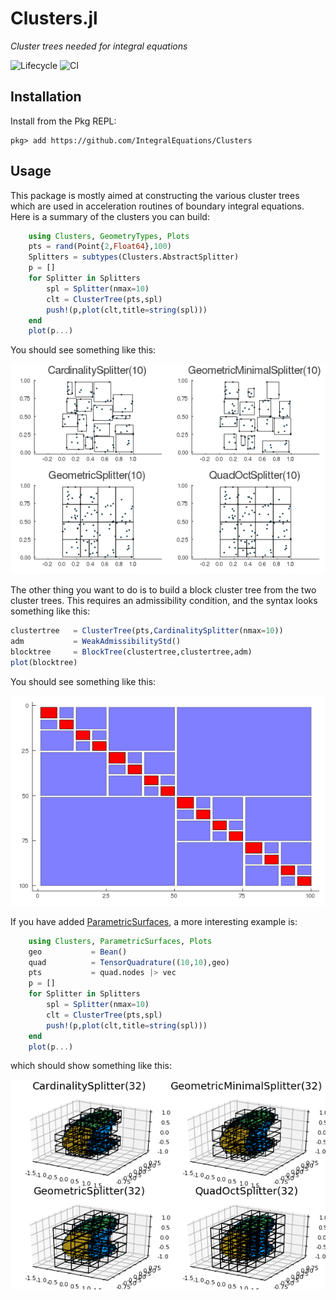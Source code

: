 # Clusters.jl

*Cluster trees needed for integral equations* 

![Lifecycle](https://img.shields.io/badge/lifecycle-maturing-blue.svg)
![CI](https://github.com/IntegralEquations/Clusters/workflows/CI/badge.svg?branch=master)


## Installation
Install from the Pkg REPL:
```
pkg> add https://github.com/IntegralEquations/Clusters
```

## Usage

This package is mostly aimed at constructing the various cluster trees which are used in acceleration routines of boundary integral equations. Here is a summary of the clusters you can build:

```julia
    using Clusters, GeometryTypes, Plots
    pts = rand(Point{2,Float64},100)
    Splitters = subtypes(Clusters.AbstractSplitter)
    p = []
    for Splitter in Splitters
        spl = Splitter(nmax=10)
        clt = ClusterTree(pts,spl)
        push!(p,plot(clt,title=string(spl)))
    end
    plot(p...)
```
You should see something like this:

![Clusters](docs/src/figures/clusters.png "Clusters")

The other thing you want to do is to build a block cluster tree from the two cluster trees. This requires an admissibility condition, and the syntax looks something like this:

```julia
clustertree   = ClusterTree(pts,CardinalitySplitter(nmax=10))
adm           = WeakAdmissibilityStd()
blocktree     = BlockTree(clustertree,clustertree,adm)
plot(blocktree)
```
You should see something like this:

![BlockTree](docs/src/figures/blocktree.png "Block tree")

If you have added [ParametricSurfaces](https://github.com/IntegralEquations/ParametricSurfaces), a more interesting example is:
```julia
    using Clusters, ParametricSurfaces, Plots
    geo           = Bean()
    quad          = TensorQuadrature((10,10),geo)
    pts           = quad.nodes |> vec
    p = []
    for Splitter in Splitters
        spl = Splitter(nmax=10)
        clt = ClusterTree(pts,spl)
        push!(p,plot(clt,title=string(spl)))
    end
    plot(p...)
```
which should show something like this:

![Clusters](docs/src/figures/clusters3d.png "Clusters")
